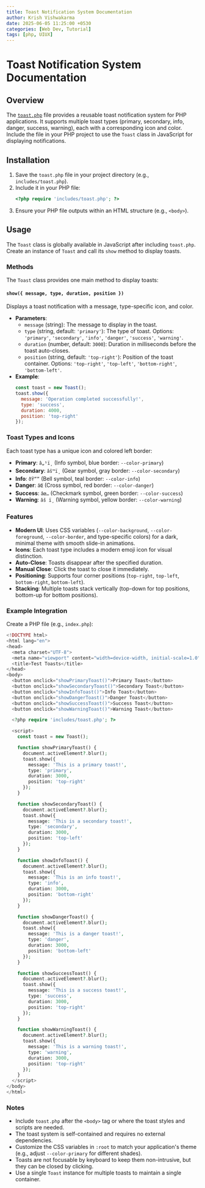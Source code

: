 ```yaml
---
title: Toast Notification System Documentation
author: Krish Vishwakarma
date: 2025-06-05 11:25:00 +0530
categories: [Web Dev, Tutorial]
tags: [php, UIUX]
---
```


# Toast Notification System Documentation

## Overview
The [`toast.php`](https://gist.github.com/ExtremeKrish/d99a0bceffd3d5c4bfb928c886c997bf) file provides a reusable toast notification system for PHP applications. It supports multiple toast types (primary, secondary, info, danger, success, warning), each with a corresponding icon and color. Include the file in your PHP project to use the `Toast` class in JavaScript for displaying notifications.

## Installation
1. Save the `toast.php` file in your project directory (e.g., `includes/toast.php`).
2. Include it in your PHP file:
   ```php
   <?php require 'includes/toast.php'; ?>
   ```
3. Ensure your PHP file outputs within an HTML structure (e.g., `<body>`).

## Usage
The `Toast` class is globally available in JavaScript after including `toast.php`. Create an instance of `Toast` and call its `show` method to display toasts.

### Methods
The `Toast` class provides one main method to display toasts:

#### `show({ message, type, duration, position })`
Displays a toast notification with a message, type-specific icon, and color.

- **Parameters**:
  - `message` (string): The message to display in the toast.
  - `type` (string, default: `'primary'`): The type of toast. Options: `'primary'`, `'secondary'`, `'info'`, `'danger'`, `'success'`, `'warning'`.
  - `duration` (number, default: `3000`): Duration in milliseconds before the toast auto-closes.
  - `position` (string, default: `'top-right'`): Position of the toast container. Options: `'top-right'`, `'top-left'`, `'bottom-right'`, `'bottom-left'`.
- **Example**:
  ```javascript
  const toast = new Toast();
  toast.show({
    message: 'Operation completed successfully!',
    type: 'success',
    duration: 4000,
    position: 'top-right'
  });
  ```

### Toast Types and Icons
Each toast type has a unique icon and colored left border:
- **Primary**: `â„¹ï¸` (Info symbol, blue border: `--color-primary`)
- **Secondary**: `âš™ï¸` (Gear symbol, gray border: `--color-secondary`)
- **Info**: `ðŸ””` (Bell symbol, teal border: `--color-info`)
- **Danger**: `âŒ` (Cross symbol, red border: `--color-danger`)
- **Success**: `âœ…` (Checkmark symbol, green border: `--color-success`)
- **Warning**: `âš ï¸` (Warning symbol, yellow border: `--color-warning`)

### Features
- **Modern UI**: Uses CSS variables (`--color-background`, `--color-foreground`, `--color-border`, and type-specific colors) for a dark, minimal theme with smooth slide-in animations.
- **Icons**: Each toast type includes a modern emoji icon for visual distinction.
- **Auto-Close**: Toasts disappear after the specified duration.
- **Manual Close**: Click the toast to close it immediately.
- **Positioning**: Supports four corner positions (`top-right`, `top-left`, `bottom-right`, `bottom-left`).
- **Stacking**: Multiple toasts stack vertically (top-down for top positions, bottom-up for bottom positions).

### Example Integration
Create a PHP file (e.g., `index.php`):
```php
<!DOCTYPE html>
<html lang="en">
<head>
  <meta charset="UTF-8">
  <meta name="viewport" content="width=device-width, initial-scale=1.0">
  <title>Test Toasts</title>
</head>
<body>
  <button onclick="showPrimaryToast()">Primary Toast</button>
  <button onclick="showSecondaryToast()">Secondary Toast</button>
  <button onclick="showInfoToast()">Info Toast</button>
  <button onclick="showDangerToast()">Danger Toast</button>
  <button onclick="showSuccessToast()">Success Toast</button>
  <button onclick="showWarningToast()">Warning Toast</button>

  <?php require 'includes/toast.php'; ?>

  <script>
    const toast = new Toast();

    function showPrimaryToast() {
      document.activeElement?.blur();
      toast.show({
        message: 'This is a primary toast!',
        type: 'primary',
        duration: 3000,
        position: 'top-right'
      });
    }

    function showSecondaryToast() {
      document.activeElement?.blur();
      toast.show({
        message: 'This is a secondary toast!',
        type: 'secondary',
        duration: 3000,
        position: 'top-left'
      });
    }

    function showInfoToast() {
      document.activeElement?.blur();
      toast.show({
        message: 'This is an info toast!',
        type: 'info',
        duration: 3000,
        position: 'bottom-right'
      });
    }

    function showDangerToast() {
      document.activeElement?.blur();
      toast.show({
        message: 'This is a danger toast!',
        type: 'danger',
        duration: 3000,
        position: 'bottom-left'
      });
    }

    function showSuccessToast() {
      document.activeElement?.blur();
      toast.show({
        message: 'This is a success toast!',
        type: 'success',
        duration: 3000,
        position: 'top-right'
      });
    }

    function showWarningToast() {
      document.activeElement?.blur();
      toast.show({
        message: 'This is a warning toast!',
        type: 'warning',
        duration: 3000,
        position: 'top-right'
      });
    }
  </script>
</body>
</html>
```

### Notes
- Include `toast.php` after the `<body>` tag or where the toast styles and scripts are needed.
- The toast system is self-contained and requires no external dependencies.
- Customize the CSS variables in `:root` to match your application's theme (e.g., adjust `--color-primary` for different shades).
- Toasts are not focusable by keyboard to keep them non-intrusive, but they can be closed by clicking.
- Use a single `Toast` instance for multiple toasts to maintain a single container.
